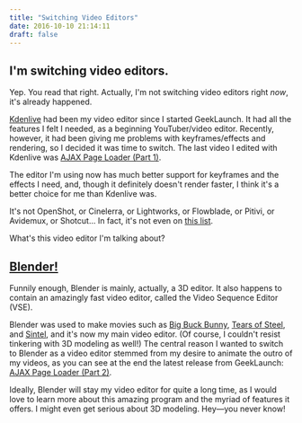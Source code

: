 ```yaml
---
title: "Switching Video Editors"
date: 2016-10-10 21:14:11
draft: false
---
```


<section>
    <h2>I&apos;m switching video editors.</h2>
    <p>
        Yep. You read that right. Actually, I&apos;m not switching video editors right <em>now</em>, it&apos;s already happened.
    </p>
    <p>
        <a href="https://kdenlive.org/">Kdenlive</a> had been my video editor since I started GeekLaunch. It had all the features I felt I needed, as a beginning YouTuber/video editor. Recently, however, it had been giving me problems with keyframes/effects and rendering, so I decided it was time to switch. The last video I edited with Kdenlive was <a href="https://www.youtube.com/watch?v=ELxmUJZhyV8">AJAX Page Loader (Part 1)</a>.
    </p>
    <p>
        The editor I&apos;m using now has much better support for keyframes and the effects I need, and, though it definitely doesn&apos;t render faster, I think it&apos;s a better choice for me than Kdenlive was.
    </p>
    <p>
        It&apos;s not OpenShot, or Cinelerra, or Lightworks, or Flowblade, or Pitivi, or Avidemux, or Shotcut... In fact, it&apos;s not even on <a href="https://alternativeto.net/software/kdenlive/?platform=linux">this list</a>.
    </p>
    <p>
        What&apos;s this video editor I&apos;m talking about?
    </p>
</section>
<section>
    <h2><a href="https://www.blender.org/">Blender!</a></h2>
    <p>
        Funnily enough, Blender is mainly, actually, a 3D editor. It also happens to contain an amazingly fast video editor, called the Video Sequence Editor (VSE).
    </p>
    <p>
        Blender was used to make movies such as <a href="https://peach.blender.org/">Big Buck Bunny</a>, <a href="https://mango.blender.org/">Tears of Steel</a>, and <a href="https://durian.blender.org/">Sintel</a>, and it&apos;s now my main video editor. (Of course, I couldn&apos;t resist tinkering with 3D modeling as well!) The central reason I wanted to switch to Blender as a video editor stemmed from my desire to animate the outro of my videos, as you can see at the end the latest release from GeekLaunch: <a href="https://www.youtube.com/watch?v=jBlgCQi5vGU">AJAX Page Loader (Part 2)</a>. 
    </p>
    <p>
        Ideally, Blender will stay my video editor for quite a long time, as I would love to learn more about this amazing program and the myriad of features it offers. I might even get serious about 3D modeling. Hey&mdash;you never know!
    </p>
</section>
